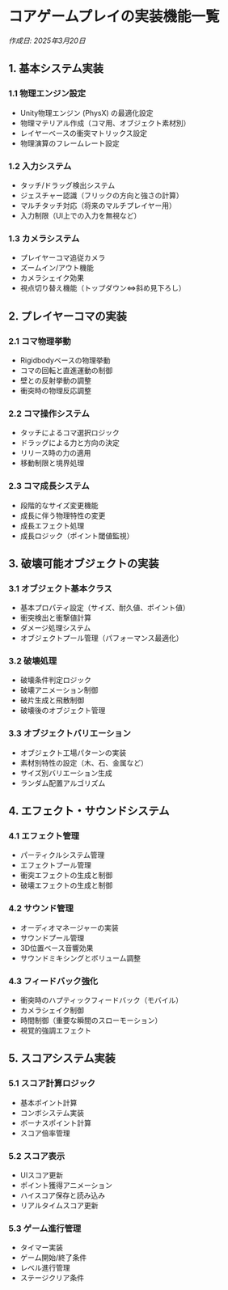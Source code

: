 # コアゲームプレイの実装機能一覧

*作成日: 2025年3月20日*

## 1. 基本システム実装

### 1.1 物理エンジン設定
- Unity物理エンジン (PhysX) の最適化設定
- 物理マテリアル作成（コマ用、オブジェクト素材別）
- レイヤーベースの衝突マトリックス設定
- 物理演算のフレームレート設定

### 1.2 入力システム
- タッチ/ドラッグ検出システム
- ジェスチャー認識（フリックの方向と強さの計算）
- マルチタッチ対応（将来のマルチプレイヤー用）
- 入力制限（UI上での入力を無視など）

### 1.3 カメラシステム
- プレイヤーコマ追従カメラ
- ズームイン/アウト機能
- カメラシェイク効果
- 視点切り替え機能（トップダウン⇔斜め見下ろし）

## 2. プレイヤーコマの実装

### 2.1 コマ物理挙動
- Rigidbodyベースの物理挙動
- コマの回転と直進運動の制御
- 壁との反射挙動の調整
- 衝突時の物理反応調整

### 2.2 コマ操作システム
- タッチによるコマ選択ロジック
- ドラッグによる力と方向の決定
- リリース時の力の適用
- 移動制限と境界処理

### 2.3 コマ成長システム
- 段階的なサイズ変更機能
- 成長に伴う物理特性の変更
- 成長エフェクト処理
- 成長ロジック（ポイント閾値監視）

## 3. 破壊可能オブジェクトの実装

### 3.1 オブジェクト基本クラス
- 基本プロパティ設定（サイズ、耐久値、ポイント値）
- 衝突検出と衝撃値計算
- ダメージ処理システム
- オブジェクトプール管理（パフォーマンス最適化）

### 3.2 破壊処理
- 破壊条件判定ロジック
- 破壊アニメーション制御
- 破片生成と飛散制御
- 破壊後のオブジェクト管理

### 3.3 オブジェクトバリエーション
- オブジェクト工場パターンの実装
- 素材別特性の設定（木、石、金属など）
- サイズ別バリエーション生成
- ランダム配置アルゴリズム

## 4. エフェクト・サウンドシステム

### 4.1 エフェクト管理
- パーティクルシステム管理
- エフェクトプール管理
- 衝突エフェクトの生成と制御
- 破壊エフェクトの生成と制御

### 4.2 サウンド管理
- オーディオマネージャーの実装
- サウンドプール管理
- 3D位置ベース音響効果
- サウンドミキシングとボリューム調整

### 4.3 フィードバック強化
- 衝突時のハプティックフィードバック（モバイル）
- カメラシェイク制御
- 時間制御（重要な瞬間のスローモーション）
- 視覚的強調エフェクト

## 5. スコアシステム実装

### 5.1 スコア計算ロジック
- 基本ポイント計算
- コンボシステム実装
- ボーナスポイント計算
- スコア倍率管理

### 5.2 スコア表示
- UIスコア更新
- ポイント獲得アニメーション
- ハイスコア保存と読み込み
- リアルタイムスコア更新

### 5.3 ゲーム進行管理
- タイマー実装
- ゲーム開始/終了条件
- レベル進行管理
- ステージクリア条件